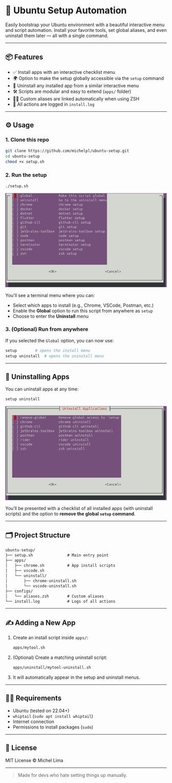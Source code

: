 # 🚀 Ubuntu Setup Automation

Easily bootstrap your Ubuntu environment with a beautiful interactive menu and script automation. Install your favorite tools, set global aliases, and even uninstall them later — all with a single command.

---

## 📦 Features

- ✅ Install apps with an interactive checklist menu
- 🌍 Option to make the setup globally accessible via the `setup` command
- 🧼 Uninstall any installed app from a similar interactive menu
- 🛠️ Scripts are modular and easy to extend (`apps/` folder)
- 🧙‍♂️ Custom aliases are linked automatically when using ZSH
- 🧾 All actions are logged in `install.log`

---

## ⚙️ Usage

### 1. Clone this repo

```bash
git clone https://github.com/michelpl/ubuntu-setup.git
cd ubuntu-setup
chmod +x setup.sh
```

### 2. Run the setup

```bash
./setup.sh
```

![img.png](img.png)

You'll see a terminal menu where you can:

- Select which apps to install (e.g., Chrome, VSCode, Postman, etc.)
- Enable the **Global** option to run this script from anywhere as `setup`
- Choose to enter the **Uninstall** menu

### 3. (Optional) Run from anywhere

If you selected the `Global` option, you can now use:

```bash
setup        # opens the install menu
setup uninstall  # opens the uninstall menu
```

---

## 🔁 Uninstalling Apps

You can uninstall apps at any time:

```bash
setup uninstall
```

![img_1.png](img_1.png)

You’ll be presented with a checklist of all installed apps (with uninstall scripts) and the option to **remove the global `setup` command**.

---

## 🗂️ Project Structure

```
ubuntu-setup/
├── setup.sh               # Main entry point
├── apps/
│   ├── chrome.sh          # App install scripts
│   ├── vscode.sh
│   └── uninstall/
│       ├── chrome-uninstall.sh
│       └── vscode-uninstall.sh
├── configs/
│   └── aliases.zsh        # Custom aliases
└── install.log            # Logs of all actions
```

---

## ✍️ Adding a New App

1. Create an install script inside `apps/`:
   ```bash
   apps/mytool.sh
   ```
2. (Optional) Create a matching uninstall script:
   ```bash
   apps/uninstall/mytool-uninstall.sh
   ```
3. It will automatically appear in the setup and uninstall menus.

---

## 🧑‍💻 Requirements

- Ubuntu (tested on 22.04+)
- `whiptail` (`sudo apt install whiptail`)
- Internet connection
- Permissions to install packages (`sudo`)

---

## 📖 License

MIT License © Michel Lima

---

> Made for devs who hate setting things up manually.